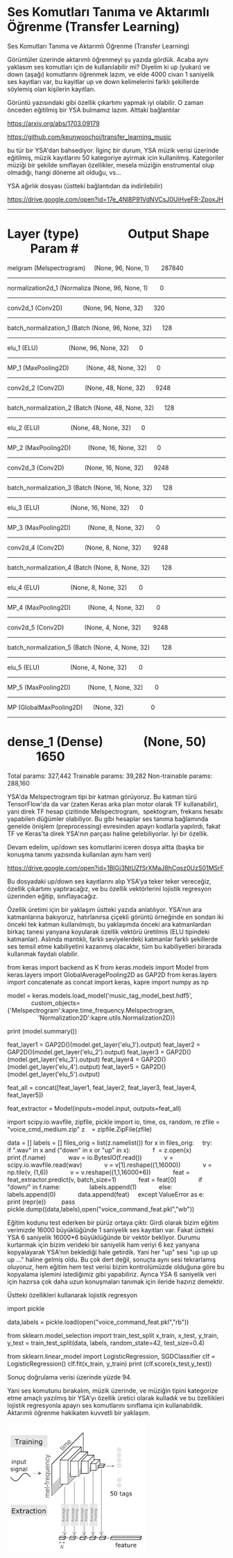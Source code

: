 # Ses Komutları Tanıma ve Aktarımlı Öğrenme (Transfer Learning)




Ses Komutları Tanıma ve Aktarımlı Öğrenme (Transfer Learning)




Görüntüler üzerinde aktarımlı öğrenmeyi şu yazıda gördük. Acaba aynı yaklasım ses komutları için de kullanılabilir mi? Diyelim ki up (yukarı) ve down (aşağı) komutlarını öğrenmek lazım, ve elde 4000 civarı 1 saniyelik ses kayıtları var, bu kayitlar up ve down kelimelerini farklı şekillerde söylemiş olan kişilerin kayıtları.

Görüntü yazısındaki gibi özellik çıkartımı yapmak iyi olabilir. O zaman önceden eğitilmiş bir YSA bulmamız lazım. Alttaki bağlantılar

https://arxiv.org/abs/1703.09179

https://github.com/keunwoochoi/transfer_learning_music

bu tür bir YSA'dan bahsediyor. İlginç bir durum, YSA müzik verisi üzerinde eğitilmiş, müzik kayıtlarını 50 kategoriye ayirmak icin kullanilmış. Kategoriler müziği bir şekilde sınıflayan özellikler, mesela müziğin enstrumental olup olmadığı, hangi döneme ait olduğu, vs...





YSA ağırlık dosyası (üstteki bağlantıdan da indirilebilir)

https://drive.google.com/open?id=17e_4Nl8P91VdNVCsJ0UiHveFR-ZpoxJH

_________________________________________________________________
Layer (type)                 Output Shape              Param #   
=================================================================
melgram (Melspectrogram)     (None, 96, None, 1)       287840    
_________________________________________________________________
normalization2d_1 (Normaliza (None, 96, None, 1)       0         
_________________________________________________________________
conv2d_1 (Conv2D)            (None, 96, None, 32)      320       
_________________________________________________________________
batch_normalization_1 (Batch (None, 96, None, 32)      128       
_________________________________________________________________
elu_1 (ELU)                  (None, 96, None, 32)      0         
_________________________________________________________________
MP_1 (MaxPooling2D)          (None, 48, None, 32)      0         
_________________________________________________________________
conv2d_2 (Conv2D)            (None, 48, None, 32)      9248      
_________________________________________________________________
batch_normalization_2 (Batch (None, 48, None, 32)      128       
_________________________________________________________________
elu_2 (ELU)                  (None, 48, None, 32)      0         
_________________________________________________________________
MP_2 (MaxPooling2D)          (None, 16, None, 32)      0         
_________________________________________________________________
conv2d_3 (Conv2D)            (None, 16, None, 32)      9248      
_________________________________________________________________
batch_normalization_3 (Batch (None, 16, None, 32)      128       
_________________________________________________________________
elu_3 (ELU)                  (None, 16, None, 32)      0         
_________________________________________________________________
MP_3 (MaxPooling2D)          (None, 8, None, 32)       0         
_________________________________________________________________
conv2d_4 (Conv2D)            (None, 8, None, 32)       9248      
_________________________________________________________________
batch_normalization_4 (Batch (None, 8, None, 32)       128       
_________________________________________________________________
elu_4 (ELU)                  (None, 8, None, 32)       0         
_________________________________________________________________
MP_4 (MaxPooling2D)          (None, 4, None, 32)       0         
_________________________________________________________________
conv2d_5 (Conv2D)            (None, 4, None, 32)       9248      
_________________________________________________________________
batch_normalization_5 (Batch (None, 4, None, 32)       128       
_________________________________________________________________
elu_5 (ELU)                  (None, 4, None, 32)       0         
_________________________________________________________________
MP_5 (MaxPooling2D)          (None, 1, None, 32)       0         
_________________________________________________________________
MP (GlobalMaxPooling2D)      (None, 32)                0         
_________________________________________________________________
dense_1 (Dense)              (None, 50)                1650      
=================================================================
Total params: 327,442
Trainable params: 39,282
Non-trainable params: 288,160


YSA'da Melspectrogram tipi bir katman görüyoruz. Bu katman türü TensorFlow'da da var (zaten Keras arka plan motor olarak TF kullanabilir), yani direk TF hesap çizitinde Melspectrogram,  spektogram, frekans hesabı yapabilen düğümler olabiliyor. Bu gibi hesaplar ses tanıma bağlamında genelde önişlem (preprocessing) evresinden apayrı kodlarla yapılırdı, fakat TF ve Keras'ta direk YSA'nın parçası haline gelebiliyorlar. İyi bir özellik.

Devam edelim, up/down ses komutlarini iceren dosya altta (başka bir konuşma tanımı yazısında kullanılan aynı ham veri)

https://drive.google.com/open?id=1BIGj3NtUZfSrXMaJ8hCqsz0UzS01MSrF

Bu dosyadaki up/down ses kayıtlarını alıp YSA'ya teker teker vereceğiz, özellik çıkartımı yaptıracağız, ve bu özellik vektörlerini lojistik regresyon üzerinden eğitip, sınıflayacağız.

Özellik üretimi için bir yaklaşım üstteki yazıda anlatılıyor. YSA'nın ara katmanlarına bakıyoruz, hatırlanırsa çiçekli görüntü örneğinde en sondan iki önceki tek katman kullanılmıştı, bu yaklaşımda önceki ara katmanlardan birkaç tanesi yanyana koyularak özellik vektörü üretilmis (ELU tipindeki katmanlar). Aslında mantıklı, farklı seviyelerdeki katmanlar farklı şekillerde ses temsil etme kabiliyetini kazanmış olacaktır, tüm bu kabiliyetleri birarada kullanmak faydalı olabilir.

from keras import backend as K
from keras.models import Model
from keras.layers import GlobalAveragePooling2D as GAP2D
from keras.layers import concatenate as concat
import keras, kapre
import numpy as np

model = keras.models.load_model('music_tag_model_best.hdf5', 
                                custom_objects={'Melspectrogram':kapre.time_frequency.Melspectrogram,
                                                'Normalization2D':kapre.utils.Normalization2D})

print (model.summary())

feat_layer1 = GAP2D()(model.get_layer('elu_1').output)
feat_layer2 = GAP2D()(model.get_layer('elu_2').output)
feat_layer3 = GAP2D()(model.get_layer('elu_3').output)
feat_layer4 = GAP2D()(model.get_layer('elu_4').output)
feat_layer5 = GAP2D()(model.get_layer('elu_5').output)

feat_all = concat([feat_layer1, feat_layer2, feat_layer3, feat_layer4, feat_layer5])

feat_extractor = Model(inputs=model.input, outputs=feat_all)

import scipy.io.wavfile, zipfile, pickle
import io, time, os, random, re
zfile = "voice_cmd_medium.zip"
z    = zipfile.ZipFile(zfile)

data = []
labels = []
files_orig = list(z.namelist())
for x in files_orig:
    try:
        if ".wav" in x and ("down" in x or "up" in x):
            f  = z.open(x)
            print (f.name)
            wav = io.BytesIO(f.read())
            v = scipy.io.wavfile.read(wav)
            v = v[1].reshape((1,16000))
            v = np.tile(v, (1,6))
            v = v.reshape((1,1,16000*6))
            feat = feat_extractor.predict(v, batch_size=1)
            feat = feat[0]
            if "down/" in f.name:
                labels.append(1)
            else:
                labels.append(0)
            data.append(feat)
    except ValueError as e:
        print (repr(e))
        pass
pickle.dump((data,labels),open("voice_command_feat.pkl","wb"))

Eğitim kodunu test ederken bir pürüz ortaya çıktı: Girdi olarak bizim eğitim verimizde 16000 büyüklüğünde 1 saniyelik ses kayıtları var. Fakat üstteki YSA 6 saniyelik 16000*6 büyüklüğünde bir vektör bekliyor. Durumu kurtarmak için bizim verideki bir saniyelik ham veriyi 6 kez yanyana kopyalayarak YSA'nın beklediği hale getirdik. Yani her "up" sesi "up up up up ..." haline gelmiş oldu. Bu çok dert değil, sonuçta aynı sesi tekrarlamış oluyoruz, hem eğitim hem test verisi bizim kontrolümüzde olduğuna göre bu kopyalama işlemini istediğimiz gibi yapabiliriz. Ayrıca YSA 6 saniyelik veri için hazırsa çok daha uzun konuşmaları tanımak için ileride hazırız demektir.

Üstteki özellikleri kullanarak lojistik regresyon

import pickle

data,labels = pickle.load(open("voice_command_feat.pkl","rb"))

from sklearn.model_selection import train_test_split
x_train, x_test, y_train, y_test = train_test_split(data, labels, random_state=42, test_size=0.4)

from sklearn.linear_model import LogisticRegression, SGDClassifier
clf = LogisticRegression()
clf.fit(x_train, y_train)
print (clf.score(x_test,y_test))

Sonuç doğrulama verisi üzerinde yüzde 94.

Yani ses komutunu bırakalım, müzik üzerinde, ve müziğin tipini kategorize etme amaçlı yazılmış bir YSA'yı özellik üretici olarak kulladık ve bu özellikleri lojistik regresyonla apayrı ses komutlarını sınıflama için kullanabildik. Aktarımlı öğrenme hakikaten kuvvetli bir yaklaşım.




![](diagram.png)
